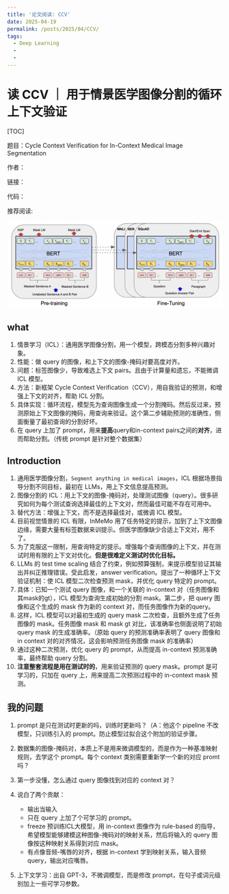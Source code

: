 ```yaml
---
title: '论文阅读: CCV'
date: 2025-04-19
permalink: /posts/2025/04/CCV/
tags:
  - Deep Learning
  - 
  - 
---
```


# 读 CCV ｜ 用于情景医学图像分割的循环上下文验证

[TOC]

题目：Cycle Context Verification for In-Context  Medical Image Segmentation

作者：

链接：

代码：

推荐阅读: 

<div style="text-align: center;">
  <img src="/images/BERT.png" style="width: auto; height: auto;">
</div>

## what
1. 情景学习（ICL）：通用医学图像分割，用一个模型，跨模态分割多种兴趣对象。
2. 性能：做 query 的图像，和上下文的图像-掩码对要高度对齐。
3. 问题：标签图像少，导致难选上下文 pairs。且由于计算量和遗忘，不能微调 ICL 模型。
4. 方法：新框架 Cycle Context Verification（CCV），用自我验证的预测，和增强上下文的对齐，帮助 ICL 分割。
5. 具体实现：循环流程，模型先为查询图像生成一个分割掩码。然后反过来，预测原始上下文图像的掩码，用查询来验证。这个第二步辅助预测的准确性，侧面衡量了最初查询的分割好坏。
6. 在 query 上加了 prompt，用来**提高**query和in-context pairs之间的**对齐**，进而帮助分割。（传统 prompt 是针对整个数据集）



## Introduction
1. 通用医学图像分割，`Segment anything in medical images`，ICL 根据场景指导分割不同目标，最初在 LLMs，用上下文信息提高预测。
2. 图像分割的 ICL：用上下文的图像-掩码对，处理测试图像（query）。很多研究如何为每个测试查询选择最佳的上下文对，然而最佳可能不存在可用中。
3. 替代方法：增强上下文，而不是选择最佳对，或微调 ICL 模型。
4. 目前视觉情景的 ICL 有限，InMeMo 用了任务特定的提示，加到了上下文图像边缘，需要大量有标签数据来训提示。但医学图像缺少合适上下文对，用不了。
5. 为了克服这一限制，用查询特定的提示。增强每个查询图像的上下文，并在测试时用有限的上下文对优化。**但是很难定义测试时优化目标。**
6. LLMs 的 test time scaling 结合了约束，例如预算强制，来提示模型验证其输出并纠正推理错误。受此启发，answer verification。提出了一种循环上下文验证机制：使 ICL 模型二次检查预测 mask，并优化 query 特定的 prompt。
7. 具体：已知一个测试 query 图像，和一个关联的 in-context 对（任务图像和其mask的gt），ICL 模型为查询生成初始的分割 mask。第二步，把 query 图像和这个生成的 mask 作为新的 context 对，而任务图像作为新的query。
8. 这样，ICL 模型可以对最初生成的 query mask 二次检查，且额外生成了任务图像的 mask。任务图像 mask 和 mask gt 对比，该准确率也侧面说明了初始 query mask 的生成准确率。（原始 query 的预测准确率表明了 query 图像和 in context 对的对齐情况，这会影响预测任务图像 mask 的准确率）
9. 通过这种二次预测，优化 query 的 prompt，从而提高 in-context 预测准确率，最终帮助 query 分割。
10. **注意整套流程是用在测试时的**，用来验证预测的 query mask。prompt 是可学习的，只加在 query 上，用来提高二次预测过程中的 in-context mask 预测。

## 我的问题
1. prompt 是只在测试时更新的吗，训练时更新吗？（A：他这个 pipeline 不改模型，只训练引入的 prompt。防止模型过拟合这个附加的验证步骤。
2. 数据集的图像-掩码对，本质上不是用来微调模型的，而是作为一种基准映射规则，去学这个 prompt。每个 context 类别需要重新学一个新的对应 promt 吗？
3. 第一步没懂，怎么通过 query 图像找到对应的 context 对？
4. 说白了两个贡献：
   - 输出当输入
   - 只在 query 上加了个可学习的 prompt。
   - freeze 预训练ICL大模型，用 in-context 图像作为 rule-based 的指导，希望模型能够建模这种图像-掩码对的映射关系，然后将输入的 query 图像按这种映射关系得到对应 mask。
   - 有点像音频-嘴唇的对齐，根据 in-context 学到映射关系，输入音频 query，输出对应嘴唇。

5. 上下文学习：出自 GPT-3，不微调模型，而是修改 prompt，在句子或词元级别加上一些可学习参数。
